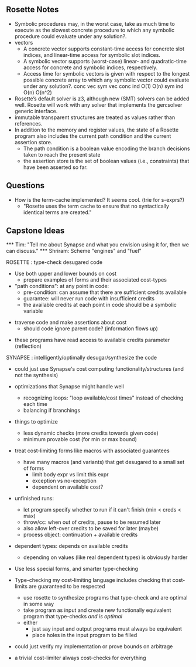 
Rosette Notes
-------------

- Symbolic procedures may, in the worst case, take as much time to execute as the slowest concrete procedure to which any symbolic procedure could evaluate under any solution?.
- vectors
	- A concrete vector supports constant-time access for concrete slot indices, and linear-time access for symbolic slot indices. 
	- A symbolic vector supports (worst-case) linear- and quadratic-time access for concrete and symbolic indices, respectively. 
	- Access time for symbolic vectors is given with respect to the longest possible concrete array to which any symbolic vector could evaluate under any solution?.
					conc vec 	sym vec 
		conc ind 	O(1) 		O(n)
		sym ind 	O(n) 		O(n^2)
- Rosette’s default solver is z3, although new (SMT) solvers can be added well. Rosette will work with any solver that implements the gen:solver generic interface.
- immutable transparent structures are treated as values rather than references.
- In addition to the memory and register values, the state of a Rosette program also includes the current path condition and the current assertion store. 
	- The path condition is a boolean value encoding the branch decisions taken to reach the present state
	- the assertion store is the set of boolean values (i.e., constraints) that have been asserted so far.


Questions
---------
- How is the term-cache implemented? It seems cool. (trie for s-exprs?)
	- "Rosette uses the term cache to ensure that no syntactically identical terms are created."




Capstone Ideas
-----

*** Tim: "Tell me about Synapse and what you envision using it for, then we can discuss."
*** Shriram: Scheme "engines" and "fuel"

ROSETTE : type-check desugared code
- Use both upper and lower bounds on cost
	- prepare examples of forms and their associated cost-types
- "path conditions": at any point in code:
	- pre-condition: can assume that there are sufficient credits available
	- guarantee: will never run code with insufficient credits
	- the available credits at each point in code should be a symbolic variable
* traverse code and make assertions about cost
	- should code ignore parent code? (information flows up)
- these programs have read access to available credits parameter (reflection)

SYNAPSE : intelligently/optimally desugar/synthesize the code
- could just use Synapse's cost computing functionality/structures (and not the synthesis)
- optimizations that Synapse might handle well
	- recognizing loops: "loop available/cost times" instead of checking each time
	- balancing if branchings
- things to optimize
	- less dynamic checks (more credits towards given code)
	- minimum provable cost (for min or max bound)


- treat cost-limiting forms like macros with associated guarantees
	- have many macros (and variants) that get desugared to a small set of forms
		- limit body expr vs limit this expr
		- exception vs no-exception
		- dependent on available cost?
- unfinished runs:
	- let program specify whether to run if it can't finish (min < creds < max)
	- throw/cc: when out of credits, pause to be resumed later
	- also allow left-over credits to be saved for later (maybe)
	- process object: continuation + available credits
- dependent types: depends on available credits
	- depending on values (like real dependent types) is obviously harder
- Use less special forms, and smarter type-checking
- Type-checking my cost-limiting language includes checking that cost-limits are guaranteed to be respected
	- use rosette to synthesize programs that type-check and are optimal in some way
	- take program as input and create new functionally equivalent program that type-checks *and is optimal*
	- either
		- just say input and output programs must always be equivalent
		- place holes in the input program to be filled
- could just verify my implementation or prove bounds on arbitrage
- a trivial cost-limiter always cost-checks for everything




